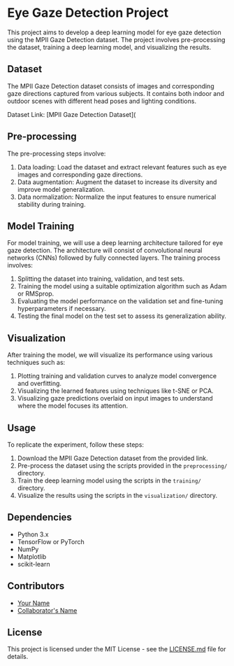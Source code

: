 # Eye Gaze Detection Project

This project aims to develop a deep learning model for eye gaze detection using the MPII Gaze Detection dataset. The project involves pre-processing the dataset, training a deep learning model, and visualizing the results.

## Dataset

The MPII Gaze Detection dataset consists of images and corresponding gaze directions captured from various subjects. It contains both indoor and outdoor scenes with different head poses and lighting conditions.

Dataset Link: [MPII Gaze Detection Dataset]([](https://paperswithcode.com/dataset/mpiigaze)

## Pre-processing

The pre-processing steps involve:

1. Data loading: Load the dataset and extract relevant features such as eye images and corresponding gaze directions.
2. Data augmentation: Augment the dataset to increase its diversity and improve model generalization.
3. Data normalization: Normalize the input features to ensure numerical stability during training.

## Model Training

For model training, we will use a deep learning architecture tailored for eye gaze detection. The architecture will consist of convolutional neural networks (CNNs) followed by fully connected layers. The training process involves:

1. Splitting the dataset into training, validation, and test sets.
2. Training the model using a suitable optimization algorithm such as Adam or RMSprop.
3. Evaluating the model performance on the validation set and fine-tuning hyperparameters if necessary.
4. Testing the final model on the test set to assess its generalization ability.

## Visualization

After training the model, we will visualize its performance using various techniques such as:

1. Plotting training and validation curves to analyze model convergence and overfitting.
2. Visualizing the learned features using techniques like t-SNE or PCA.
3. Visualizing gaze predictions overlaid on input images to understand where the model focuses its attention.

## Usage

To replicate the experiment, follow these steps:

1. Download the MPII Gaze Detection dataset from the provided link.
2. Pre-process the dataset using the scripts provided in the `preprocessing/` directory.
3. Train the deep learning model using the scripts in the `training/` directory.
4. Visualize the results using the scripts in the `visualization/` directory.

## Dependencies

- Python 3.x
- TensorFlow or PyTorch
- NumPy
- Matplotlib
- scikit-learn

## Contributors

- [Your Name](link_to_github_profile)
- [Collaborator's Name](link_to_github_profile)

## License

This project is licensed under the MIT License - see the [LICENSE.md](LICENSE.md) file for details.

